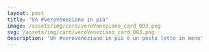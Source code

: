 ```yaml
---
layout: post
title: 'Un #veroVeneziano in più'
image: /assets/img/card/veroVeneziano_card_003.png
svg: /assets/img/card/veroVeneziano_card_003.png
description: 'Un #veroVeneziano in più è un posto letto in meno'
---
```

